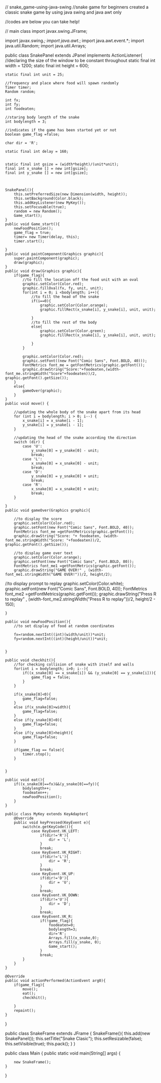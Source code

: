 // snake_game-using-java-swing
//snake game for beginners created a classic snake game by using java swing and java awt only


//codes are below you can take help!

// main class
import javax.swing.JFrame;

import javax.swing.*;
import java.awt.*;
import java.awt.event.*;
import java.util.Random;
import java.util.Arrays;

public class SnakePanel extends JPanel implements ActionListener{
    //declaring the size of the window to be constant  throughout
    static final int width = 1200;
    static final int height = 600;

    static final int unit = 25;

    //frequency and place where food will spawn randomly
    Timer timer;
    Random random;

    int fx;
    int fy;
    int foodeaten;

    //staring body length of the snake
    int bodylength = 3;

    //indicates if the game has been started yet or not
    boolean game_flag =false;

    char dir = 'R';

    static final int delay = 160;


    static final int gsize = (width*height)/(unit*unit);
    final int x_snake [] = new int[gsize];
    final int y_snake [] = new int[gsize];



    SnakePanel(){
        this.setPreferredSize(new Dimension(width, height));
        this.setBackground(Color.black);
        this.addKeyListener(new MyKey());
        this.setFocusable(true);
        random = new Random();
        Game_start();
    }
    public void Game_start(){
        newFoodPosition();
        game_flag = true;
        timer= new Timer(delay, this);
        timer.start();

    }
    public void paintComponent(Graphics graphic){
        super.paintComponent(graphic);
        draw(graphic);
    }
    public void draw(Graphics graphic){
        if(game_flag){
            //to fill the location off the food unit with an oval
            graphic.setColor(Color.red);
            graphic.fillOval(fx, fy, unit, unit);
            for(int i = 0; i <bodylength; i++){
                //to fill the head of the snake
                if(i==0){
                    graphic.setColor(Color.orange);
                    graphic.fillRect(x_snake[i], y_snake[i], unit, unit);

                }
                //to fill the rest of the body
                else{
                    graphic.setColor(Color.green);
                    graphic.fillRect(x_snake[i], y_snake[i], unit, unit);

                }
            }

            graphic.setColor(Color.red);
            graphic.setFont((new Font("Comic Sans", Font.BOLD, 40)));
            FontMetrics font_me = getFontMetrics(graphic.getFont());
            graphic.drawString("Score:"+foodeaten,(width-font_me.stringWidth("Score"+foodeaten))/2, graphic.getFont().getSize());
        }
        else{
            gameOver(graphic);
        }
    }
    public void move() {

        //updating the whole body of the snake apart from its head
        for (int i = bodylength; i > 0; i--) {
            x_snake[i] = x_snake[i - 1];
            y_snake[i] = y_snake[i - 1];
        }

        //updating the head of the snake according the direction
        switch (dir) {
            case 'U':
                y_snake[0] = y_snake[0] - unit;
                break;
            case 'L':
                x_snake[0] = x_snake[0] - unit;
                break;
            case 'D':
                y_snake[0] = y_snake[0] + unit;
                break;
            case 'R':
                x_snake[0] = x_snake[0] + unit;
                break;
        }

    }
    public void gameOver(Graphics graphic){

        //to display the score
        graphic.setColor(Color.red);
        graphic.setFont(new Font("Comic Sans", Font.BOLD, 40));
        FontMetrics font_me =getFontMetrics(graphic.getFont());
        graphic.drawString("Score: "+ foodeaten, (width-font_me.stringWidth("Score: "+foodeaten))/2, graphic.getFont().getSize());

        //to display game over text
        graphic.setColor(Color.orange);
        graphic.setFont(new Font("Comic Sans", Font.BOLD, 80));
        FontMetrics font_me1 =getFontMetrics(graphic.getFont());
        graphic.drawString("GAME OVER!" , (width-font_me1.stringWidth("GAME OVER!"))/2, height/2);


//to display prompt to replay
        graphic.setColor(Color.white);
        graphic.setFont(new Font("Comic Sans", Font.BOLD, 40));
        FontMetrics font_me2 =getFontMetrics(graphic.getFont());
        graphic.drawString("Press R to replay" , (width-font_me2.stringWidth("Press R to replay"))/2, height/2 - 150);

    }

    public void newFoodPosition(){
        //to set display of food at random coordinates

        fx=random.nextInt((int)(width/unit))*unit;
        fy=random.nextInt((int)(height/unit))*unit;


    }

    public void checkhit(){
        //for checking collision of snake with itself and walls
        for(int i = bodylength; i>0; i--){
            if((x_snake[0] == x_snake[i]) && (y_snake[0] == y_snake[i])){
                game_flag = false;
            }
        }

        if(x_snake[0]<0){
            game_flag=false;
        }
        else if(x_snake[0]>width){
            game_flag=false;
        }
        else if(y_snake[0]<0){
            game_flag=false;
        }
        else if(y_snake[0]>height){
            game_flag=false;
        }

        if(game_flag == false){
            timer.stop();
        }


    }

    public void eat(){
        if((x_snake[0]==fx)&&(y_snake[0]==fy)){
            bodylength++;
            foodeaten++;
            newFoodPosition();
        }
    }

    public class MyKey extends KeyAdapter{
        @Override
        public void keyPressed(KeyEvent e){
            switch(e.getKeyCode()){
                case KeyEvent.VK_LEFT:
                    if(dir!='R'){
                        dir = 'L';
                    }
                    break;
                case KeyEvent.VK_RIGHT:
                    if(dir!='L'){
                        dir = 'R';
                    }
                    break;
                case KeyEvent.VK_UP:
                    if(dir!='D'){
                        dir = 'U';
                    }
                    break;
                case KeyEvent.VK_DOWN:
                    if(dir!='U'){
                        dir = 'D';
                    }
                    break;
                case KeyEvent.VK_R:
                    if(!game_flag){
                        foodeaten=0;
                        bodylength=3;
                        dir='R';
                        Arrays.fill(x_snake,0);
                        Arrays.fill(y_snake, 0);
                        Game_start();
                    }
                    break;
            }
        }
    }

    @Override
    public void actionPerformed(ActionEvent arg0){
        if(game_flag){
            move();
            eat();
            checkhit();

        }
        repaint();
    }

}

public class SnakeFrame extends JFrame {
    SnakeFrame(){
        this.add(new SnakePanel());
        this.setTitle("Snake Clasic");
        this.setResizable(false);
        this.setVisible(true);
        this.pack();
    }
}





public class Main {
    public static void main(String[] args) {

        new SnakeFrame();
    }
}
